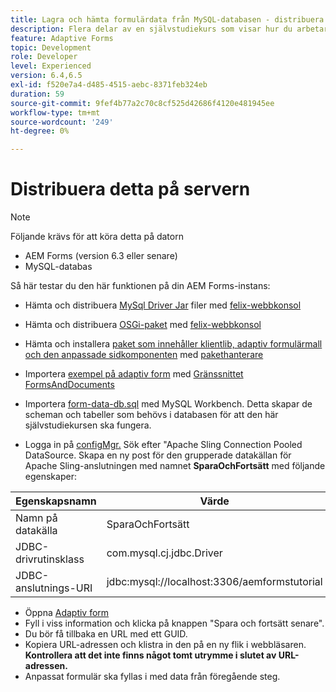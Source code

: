 ```yaml
---
title: Lagra och hämta formulärdata från MySQL-databasen - distribuera
description: Flera delar av en självstudiekurs som visar hur du arbetar med att lagra och hämta formulärdata
feature: Adaptive Forms
topic: Development
role: Developer
level: Experienced
version: 6.4,6.5
exl-id: f520e7a4-d485-4515-aebc-8371feb324eb
duration: 59
source-git-commit: 9fef4b77a2c70c8cf525d42686f4120e481945ee
workflow-type: tm+mt
source-wordcount: '249'
ht-degree: 0%

---
```


# Distribuera detta på servern

>[!NOTE]
>
>Följande krävs för att köra detta på datorn
>
>* AEM Forms (version 6.3 eller senare)
>* MySQL-databas

Så här testar du den här funktionen på din AEM Forms-instans:

* Hämta och distribuera [MySql Driver Jar](assets/mysqldriver.jar) filer med [felix-webbkonsol](http://localhost:4502/system/console/bundles)
* Hämta och distribuera [OSGi-paket](assets/SaveAndContinue.SaveAndContinue.core-1.0-SNAPSHOT.jar) med [felix-webbkonsol](http://localhost:4502/system/console/bundles)
* Hämta och installera [paket som innehåller klientlib, adaptiv formulärmall och den anpassade sidkomponenten](assets/store-and-fetch-af-with-data.zip) med [pakethanterare](http://localhost:4502/crx/packmgr/index.jsp)
* Importera [exempel på adaptiv form](assets/sample-adaptive-form.zip) med [Gränssnittet FormsAndDocuments](http://localhost:4502/aem/forms.html/content/dam/formsanddocuments)

* Importera [form-data-db.sql](assets/form-data-db.sql) med MySQL Workbench. Detta skapar de scheman och tabeller som behövs i databasen för att den här självstudiekursen ska fungera.
* Logga in på [configMgr.](http://localhost:4502/system/console/configMgr) Sök efter &quot;Apache Sling Connection Pooled DataSource. Skapa en ny post för den grupperade datakällan för Apache Sling-anslutningen med namnet **SparaOchFortsätt** med följande egenskaper:

| Egenskapsnamn | Värde |
| ------------------------|---------------------------------------|
| Namn på datakälla | SparaOchFortsätt |
| JDBC-drivrutinsklass | com.mysql.cj.jdbc.Driver |
| JDBC-anslutnings-URI | jdbc:mysql://localhost:3306/aemformstutorial |

* Öppna [Adaptiv form](http://localhost:4502/content/dam/formsanddocuments/demostoreandretrieveformdata/jcr:content?wcmmode=disabled)
* Fyll i viss information och klicka på knappen &quot;Spara och fortsätt senare&quot;.
* Du bör få tillbaka en URL med ett GUID.
* Kopiera URL-adressen och klistra in den på en ny flik i webbläsaren. **Kontrollera att det inte finns något tomt utrymme i slutet av URL-adressen.**
* Anpassat formulär ska fyllas i med data från föregående steg.

